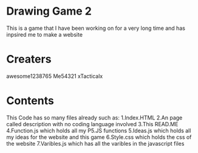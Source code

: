 # Drawing Game 2
This is a game that I have been working on for a very long time and has inpsired me to make a website
# Creaters
awesome1238765
Me54321
xTacticalx
# Contents
This Code has so many files already such as:
1.Index.HTML
2.An page called description with no coding language involved
3.This READ.ME
4.Function.js which holds all my P5.JS functions
5.Ideas.js which holds all my ideas for the website and this game
6.Style.css which holds the css of the website
7.Varibles.js which has all the varibles in the javascript files